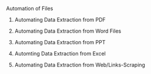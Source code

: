 Automation of Files


1. Automating Data Extraction from PDF

2. Automating Data Extraction from Word Files

3. Automating Data Extraction from PPT

4. Automting Data Extraction from Excel 

5. Automating Data Extraction from Web/Links-Scraping 
 
